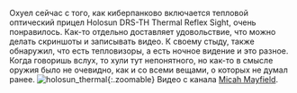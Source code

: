 ---
---
Охуел сейчас с того, как киберпанково включается тепловой оптический прицел Holosun DRS-TH Thermal Reflex Sight, очень понравилось.
Как-то отдельно доставляет удовольствие, что можно делать скриншоты и записывать видео.
К своему стыду, также обнаружил, что есть тепловизоры, а есть ночное видение и это разное. Когда говоришь вслух, то хули тут непонятного, но как-то в смысле оружия было не очевидно, как и со всеми вещами, о которых не думал ранее.
![holosun_thermal]({{site.url}}/assets/images/holosun_thermal.gif){:.zoomable}
Видео с канала [Micah Mayfield](https://www.youtube.com/@micahmayfield).